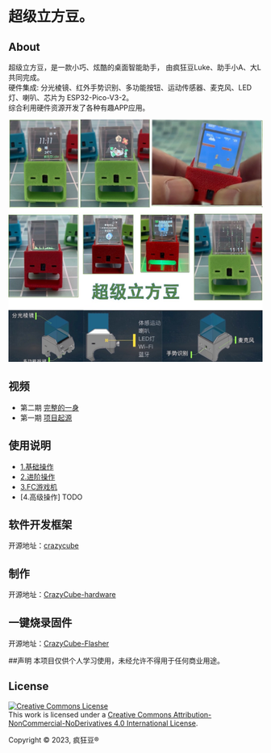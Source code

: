 # 超级立方豆。



## About
超级立方豆，是一款小巧、炫酷的桌面智能助手， 由疯狂豆Luke、助手小A、大L 共同完成。  
硬件集成: 分光棱镜、红外手势识别、多功能按钮、运动传感器、麦克风、LED灯、喇叭、芯片为 ESP32-Pico-V3-2。  
综合利用硬件资源开发了各种有趣APP应用。   


![Image of CrazyCube Flasher GUI](images/crazycube.jpg)



## 视频
* 第二期 [完整的一身](https://www.bilibili.com/video/BV1Xs4y1A7rm)
* 第一期 [项目起源](https://www.bilibili.com/video/BV1oe411L7X8)


## 使用说明

* [1.基础操作](https://www.bilibili.com/video/BV1WM411G74T)
* [2.进阶操作](https://www.bilibili.com/video/BV1Vk4y1n7Rx)
* [3.FC游戏机](https://www.bilibili.com/video/BV1nT411h7Av) 
* [4.高级操作] TODO

## 软件开发框架 

开源地址：[crazycube](https://github.com/crazy-luke/crazycube)


## 制作
开源地址：[CrazyCube-hardware](https://github.com/crazy-luke/CrazyCube-hardware)

## 一键烧录固件
开源地址：[CrazyCube-Flasher](https://github.com/crazy-luke/CrazyCube-Flasher)



##声明
本项目仅供个人学习使用，未经允许不得用于任何商业用途。


## License

<a rel="license" href="http://creativecommons.org/licenses/by-nc-nd/4.0/"><img alt="Creative Commons License" style="border-width:0" src="https://i.creativecommons.org/l/by-nc-nd/4.0/88x31.png" /></a><br />This work is licensed under a <a rel="license" href="http://creativecommons.org/licenses/by-nc-nd/4.0/">Creative Commons Attribution-NonCommercial-NoDerivatives 4.0 International License</a>.

Copyright © 2023, 疯狂豆® 
